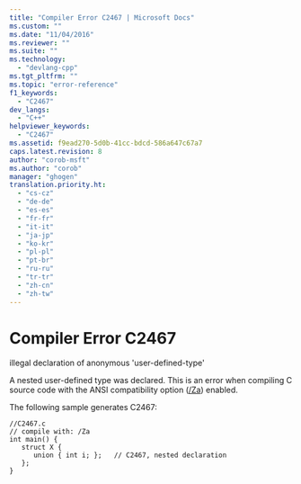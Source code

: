 ```yaml
---
title: "Compiler Error C2467 | Microsoft Docs"
ms.custom: ""
ms.date: "11/04/2016"
ms.reviewer: ""
ms.suite: ""
ms.technology: 
  - "devlang-cpp"
ms.tgt_pltfrm: ""
ms.topic: "error-reference"
f1_keywords: 
  - "C2467"
dev_langs: 
  - "C++"
helpviewer_keywords: 
  - "C2467"
ms.assetid: f9ead270-5d0b-41cc-bdcd-586a647c67a7
caps.latest.revision: 8
author: "corob-msft"
ms.author: "corob"
manager: "ghogen"
translation.priority.ht: 
  - "cs-cz"
  - "de-de"
  - "es-es"
  - "fr-fr"
  - "it-it"
  - "ja-jp"
  - "ko-kr"
  - "pl-pl"
  - "pt-br"
  - "ru-ru"
  - "tr-tr"
  - "zh-cn"
  - "zh-tw"
---
```

# Compiler Error C2467
illegal declaration of anonymous 'user-defined-type'  
  
 A nested user-defined type was declared. This is an error when compiling C source code with the ANSI compatibility option ([/Za](../../build/reference/za-ze-disable-language-extensions.md)) enabled.  
  
 The following sample generates C2467:  
  
```  
//C2467.c  
// compile with: /Za   
int main() {  
   struct X {  
      union { int i; };   // C2467, nested declaration  
   };  
}  
```